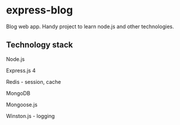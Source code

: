 express-blog
============

Blog web app. Handy project to learn node.js and other technologies.

Technology stack
---------------

 Node.js
 
 Express.js 4

 Redis - session, cache

 MongoDB

 Mongoose.js

 Winston.js - logging




